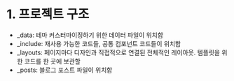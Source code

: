 # 1. 프로젝트 구조
- _data: 테마 커스터마이징하기 위한 데이터 파일이 위치함
- _include: 재사용 가능한 코드들, 공통 컴포넌트 코드들이 위치함
- _layouts: 페이지마다 디자인과 직접적으로 연결된 전체적인 레이아웃. 템플릿을 위한 코드를 한 곳에 보관할
- _posts: 블로그 포스트 파일이 위치함